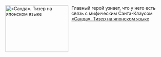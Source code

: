 <!--2025-01-04 23:00:11-->
<div class="yb">
  <div class="rss smaller1 kino_kino"><a href="https://www.kino-teatr.ru/video/44883/" title="«Санда». Тизер на японском языке"><img src="https://www.kino-teatr.ru/video/3/8/44883/poster.jpg" width="196" height="147" align="left" hspace="5" style="margin: 0px 10px 0px 5px" alt="«Санда». Тизер на японском языке"/></a>Главный герой узнает, что у него есть связь с мифическим Санта-Клаусом <br><a class="light" href="https://www.kino-teatr.ru/video/44883/">«Санда». Тизер на японском языке</a></div>
</div>
